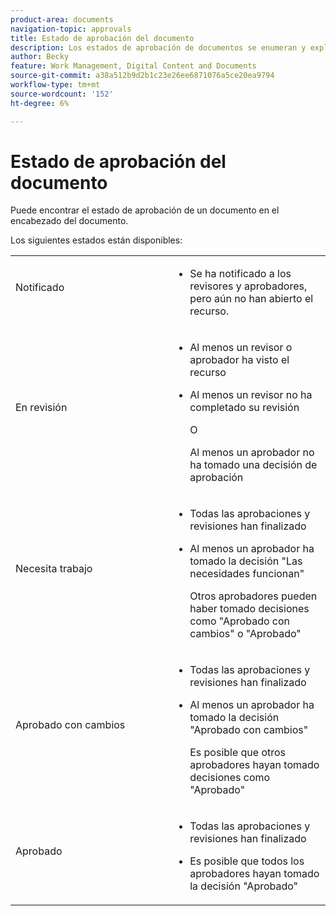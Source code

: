 ```yaml
---
product-area: documents
navigation-topic: approvals
title: Estado de aprobación del documento
description: Los estados de aprobación de documentos se enumeran y explican
author: Becky
feature: Work Management, Digital Content and Documents
source-git-commit: a38a512b9d2b1c23e26ee6871076a5ce20ea9794
workflow-type: tm+mt
source-wordcount: '152'
ht-degree: 6%

---
```


# Estado de aprobación del documento

Puede encontrar el estado de aprobación de un documento en el encabezado del documento.

Los siguientes estados están disponibles:

<table>
            <col style="width: 50%;" />
            <col style="width: 50%;" />
            <tbody>
                 <tr>
                    <td>
                        Notificado</p>
                    </td>
                    <td>
                        <ul>
                            <li>
                                Se ha notificado a los revisores y aprobadores, pero aún no han abierto el recurso.
                            </li>
                        </ul>
                    </td>
                </tr>
                 <tr>
                    <td>
                        En revisión</p>
                    </td>
                    <td>
                        <ul>
                            <li>
                                <p>Al menos un revisor o aprobador ha visto el recurso</p>
                            </li>
                            <li>
                                <p>Al menos un revisor no ha completado su revisión</p><p>O</p>
                                <p>Al menos un aprobador no ha tomado una decisión de aprobación</p>
                            </li>
                        </ul>
                    </td>
                </tr>
                 <tr>
                    <td>Necesita trabajo</p>
                    </td>
                    <td>
                        <ul>
                            <li>
                                <p>Todas las aprobaciones y revisiones han finalizado</p>
                            </li>
                            <li>
                                <p>Al menos un aprobador ha tomado la decisión "Las necesidades funcionan"</p>
                                <p>Otros aprobadores pueden haber tomado decisiones como "Aprobado con cambios" o "Aprobado"
                            </li>
                        </ul>
                    </td>
                </tr>
                  <tr>
                    <td>Aprobado con cambios</p>
                    </td>
                    <td>
                        <ul>
                            <li>
                                <p>Todas las aprobaciones y revisiones han finalizado</p>
                            </li>
                            <li>
                                <p>Al menos un aprobador ha tomado la decisión "Aprobado con cambios"</p>
                                <p>Es posible que otros aprobadores hayan tomado decisiones como "Aprobado"
                            </li>
                        </ul>
                    </td>
                </tr>
                 <tr>
                    <td>Aprobado</p>
                    </td>
                    <td>
                        <ul>
                            <li>
                                <p>Todas las aprobaciones y revisiones han finalizado</p>
                            </li>
                            <li>
                                <p>Es posible que todos los aprobadores hayan tomado la decisión "Aprobado"
                            </li>
                        </ul>
                    </td>
                </tr>
           </tbody>
        </table>

